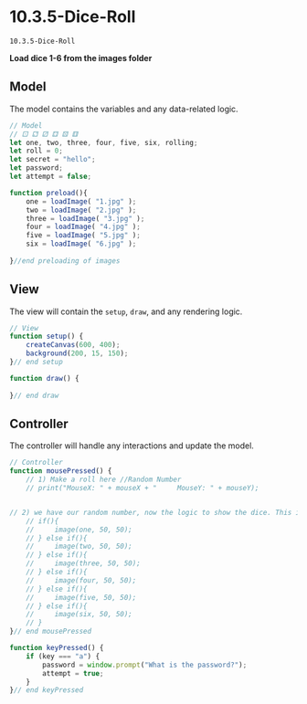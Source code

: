 # 10.3.5-Dice-Roll 
```
10.3.5-Dice-Roll
```


**Load dice 1-6 from the images folder**

## Model
The model contains the variables and any data-related logic.

```javascript
// Model
// ⚀ ⚁ ⚂ ⚃ ⚄ ⚅
let one, two, three, four, five, six, rolling;
let roll = 0;
let secret = "hello";
let password;
let attempt = false;

function preload(){
    one = loadImage( "1.jpg" );
    two = loadImage( "2.jpg" );
    three = loadImage( "3.jpg" );
    four = loadImage( "4.jpg" );
    five = loadImage( "5.jpg" );
    six = loadImage( "6.jpg" );
    
}//end preloading of images
```

## View
The view will contain the `setup`, `draw`, and any rendering logic.

```javascript
// View
function setup() {
    createCanvas(600, 400);
    background(200, 15, 150);
}// end setup

function draw() {
  
}// end draw


```

## Controller
The controller will handle any interactions and update the model.

```javascript
// Controller
function mousePressed() {
    // 1) Make a roll here //Random Number 
    // print("MouseX: " + mouseX + "     MouseY: " + mouseY);


// 2) we have our random number, now the logic to show the dice. This is not the best place to do this, where should it move?. 
    // if(){
    //     image(one, 50, 50);
    // } else if(){
    //     image(two, 50, 50);
    // } else if(){
    //     image(three, 50, 50);
    // } else if(){
    //     image(four, 50, 50);
    // } else if(){
    //     image(five, 50, 50);
    // } else if(){
    //     image(six, 50, 50);
    // } 
}// end mousePressed

function keyPressed() {
    if (key === "a") {
        password = window.prompt("What is the password?");
        attempt = true;
    }
}// end keyPressed
```

